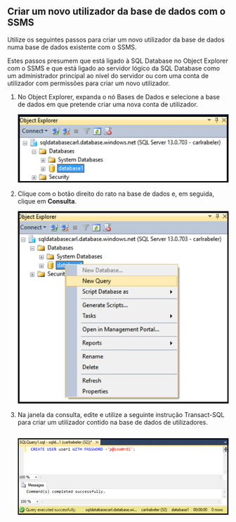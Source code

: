 

## <a name="create-new-database-user-using-ssms"></a>Criar um novo utilizador da base de dados com o SSMS
Utilize os seguintes passos para criar um novo utilizador da base de dados numa base de dados existente com o SSMS. 

Estes passos presumem que está ligado à SQL Database no Object Explorer com o SSMS e que está ligado ao servidor lógico da SQL Database como um administrador principal ao nível do servidor ou com uma conta de utilizador com permissões para criar um novo utilizador. 

1. No Object Explorer, expanda o nó Bases de Dados e selecione a base de dados em que pretende criar uma nova conta de utilizador.
   
     ![SQL Server Management Studio: ligar ao servidor da SQL Database](./media/sql-database-create-new-database-user/sql-database-create-new-database-user-1.png)
2. Clique com o botão direito do rato na base de dados e, em seguida, clique em **Consulta**.
   
     ![SQL Server Management Studio: ligar ao servidor da SQL Database](./media/sql-database-create-new-database-user/sql-database-create-new-database-user-2.png)
3. Na janela da consulta, edite e utilize a seguinte instrução Transact-SQL para criar um utilizador contido na base de dados de utilizadores. 
   
    ```CREATE USER user1 WITH PASSWORD ='p@ssw0rd1';
    ```
   
     ![SQL Server Management Studio: Connect to SQL Database server](./media/sql-database-create-new-database-user/sql-database-create-new-database-user-3.png)



<!--HONumber=Nov16_HO2-->


